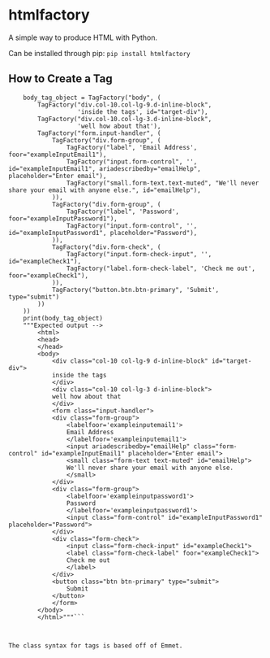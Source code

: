 # htmlfactory
A simple way to produce HTML with Python.

Can be installed through pip:
```pip install htmlfactory```


How to Create a Tag
-------------------
```
    body_tag_object = TagFactory("body", (
        TagFactory("div.col-10.col-lg-9.d-inline-block",
                   'inside the tags', id="target-div"),
        TagFactory("div.col-10.col-lg-3.d-inline-block",
                   'well how about that'),
        TagFactory("form.input-handler", (
            TagFactory("div.form-group", (
                TagFactory("label", 'Email Address', foor="exampleInputEmail1"),
                TagFactory("input.form-control", '', id="exampleInputEmail1", ariadescribedby="emailHelp", placeholder="Enter email"),
                TagFactory("small.form-text.text-muted", "We'll never share your email with anyone else.", id="emailHelp"),
            )),
            TagFactory("div.form-group", (
                TagFactory("label", 'Password', foor="exampleInputPassword1"),
                TagFactory("input.form-control", '', id="exampleInputPassword1", placeholder="Password"),
            )),
            TagFactory("div.form-check", (
                TagFactory("input.form-check-input", '', id="exampleCheck1"),
                TagFactory("label.form-check-label", 'Check me out', foor="exampleCheck1"),
            )),
            TagFactory("button.btn.btn-primary", 'Submit', type="submit")
        ))
    ))
    print(body_tag_object)
    """Expected output -->
        <html>
        <head>
        </head>
        <body>
            <div class="col-10 col-lg-9 d-inline-block" id="target-div">
            inside the tags
            </div>
            <div class="col-10 col-lg-3 d-inline-block">
            well how about that
            </div>
            <form class="input-handler">
            <div class="form-group">
                <labelfoor='exampleinputemail1'>
                Email Address
                </labelfoor='exampleinputemail1'>
                <input ariadescribedby="emailHelp" class="form-control" id="exampleInputEmail1" placeholder="Enter email">
                <small class="form-text text-muted" id="emailHelp">
                We'll never share your email with anyone else.
                </small>
            </div>
            <div class="form-group">
                <labelfoor='exampleinputpassword1'>
                Password
                </labelfoor='exampleinputpassword1'>
                <input class="form-control" id="exampleInputPassword1" placeholder="Password">
            </div>
            <div class="form-check">
                <input class="form-check-input" id="exampleCheck1">
                <label class="form-check-label" foor="exampleCheck1">
                Check me out
                </label>
            </div>
            <button class="btn btn-primary" type="submit">
                Submit
            </button>
            </form>
        </body>
        </html>"""```



The class syntax for tags is based off of Emmet.